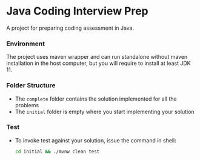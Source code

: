 # Java Coding Interview Prep
A project for preparing coding assessment in Java.

### Environment
The project uses maven wrapper and can run standalone without 
maven installation in the host computer, but you will require 
to install at least JDK 11.

### Folder Structure
- The `complete` folder contains the solution implemented 
for all the problems
- The `initial` folder is empty where you start implementing 
your solution

### Test
- To invoke test against your solution, issue the command in
  shell:
    ```sh
    cd initial && ./mvnw clean test
    ```
